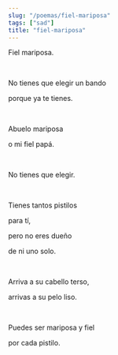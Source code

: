 ```yaml
---
slug: "/poemas/fiel-mariposa"
tags: ["sad"]
title: "fiel-mariposa"
---
```

Fiel mariposa.

&nbsp;

No tienes que elegir un bando

porque ya te tienes.

&nbsp;

Abuelo mariposa

o mi fiel papá.

&nbsp;

No tienes que elegir.

&nbsp;

Tienes tantos pistilos

para tí,

pero no eres dueño 

de ni uno solo.

&nbsp;

Arriva a su cabello terso,

arrivas a su pelo liso.

&nbsp;

Puedes ser mariposa y fiel

por cada pistilo.
